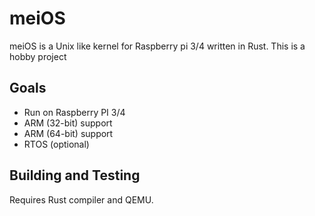 
# meiOS

meiOS is a Unix like kernel for Raspberry pi 3/4 written in Rust. This is a hobby project

## Goals

- Run on Raspberry PI 3/4
- ARM (32-bit) support
- ARM (64-bit) support
- RTOS (optional)

## Building and Testing

Requires Rust compiler and QEMU.
